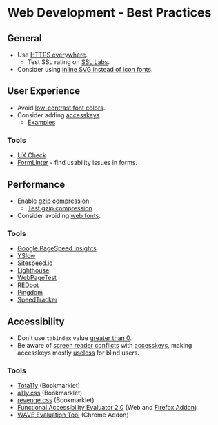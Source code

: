 # Web Development - Best Practices

## General

 - Use [HTTPS everywhere](https://https.cio.gov/).
   - Test SSL rating on [SSL Labs](https://www.ssllabs.com/ssltest/).
 - Consider using [inline SVG instead of icon fonts](https://css-tricks.com/icon-fonts-vs-svg/).


## User Experience

 - Avoid [low-contrast font colors](http://contrastrebellion.com/).
 - Consider adding [accesskeys](https://developer.mozilla.org/en-US/docs/Web/HTML/Global_attributes/accesskey).
   - [Examples](http://www.hanselman.com/blog/TheWebIsTheNewTerminalAreYouUsingTheWebsKeyboardShortcutsAndHotkeys.aspx)

### Tools

 - [UX Check](http://www.uxcheck.co/)
 - [FormLinter](https://formlinter.com/) - find usability issues in forms.

## Performance

 - Enable [gzip compression](https://developers.google.com/speed/docs/insights/EnableCompression).
   - [Test gzip compression](http://www.whatsmyip.org/http-compression-test/).
 - Consider avoiding [web fonts](https://meowni.ca/posts/web-fonts/).

### Tools

 - [Google PageSpeed Insights](https://developers.google.com/speed/pagespeed/insights/)
 - [YSlow](http://yslow.org/)
 - [Sitespeed.io](https://www.sitespeed.io/)
 - [Lighthouse](https://github.com/GoogleChrome/lighthouse)
 - [WebPageTest](http://www.webpagetest.org/)
 - [REDbot](https://redbot.org/)
 - [Pingdom](https://tools.pingdom.com/)
 - [SpeedTracker](https://speedtracker.org/)

 ## Accessibility

 - Don't use `tabindex` value [greater than 0](http://webaim.org/techniques/keyboard/tabindex).
 - Be aware of [screen reader conflicts](http://john.foliot.ca/using-accesskeys-is-it-worth-it/) with [accesskeys](http://webaim.org/techniques/keyboard/accesskey), making accesskeys mostly [useless](https://www.thesitewizard.com/webdesign/access-keys-are-useless.shtml) for blind users.

 ### Tools

 - [Tota11y](http://khan.github.io/tota11y/) (Bookmarklet)
 - [a11y.css](http://ffoodd.github.io/a11y.css/index.html) (Bookmarklet)
 - [revenge.css](http://heydonworks.com/revenge_css_bookmarklet/) (Bookmarklet)
 - [Functional Accessibility Evaluator 2.0](https://fae.disability.illinois.edu) (Web and [Firefox Addon](https://addons.mozilla.org/en-US/firefox/addon/ainspector-sidebar/))
 - [WAVE Evaluation Tool](https://chrome.google.com/webstore/detail/wave-evaluation-tool/jbbplnpkjmmeebjpijfedlgcdilocofh) (Chrome Addon)

